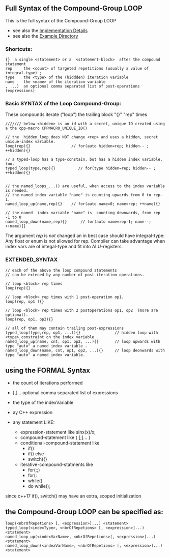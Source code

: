 ## Full Syntax of the Compound-Group LOOP ##

This is the full syntax of the Compound-Group LOOP

- see also the [Implementation Details](/the_full_implementation.md)
- see also the [Example Directory](/future-cpp-loop/ogis-cpp-loop.examples/examples)

### Shortcuts: ###
	{}	a single <statement> or a  <statement-block>  after the compound statement
	rep    	the <count> of targeted repetitions (usually a value of integral-type) ;
	type	the <type> of the (hiddden) iteration variable
	name	the <name> of the iteration variable
	, ...) 	an optional comma separated list of post-operations (expressions)

### Basic SYNTAX of the Loop Compound-Group: ###
These compounds iterate ("loop") the trailing block "{}" "rep" times

	/////// below <hidden> is an id with a secret, unique ID created using  a the cpp-macro CPPMACRO_UNIQUE_ID()
	
	// the  hidden_loop does NOT change <rep> and uses a hidden, secret unique-index variable.
	loop(rep){}	                 // for(auto hidden=rep; hidden-- ; ++hidden){}   

	// a typed-loop has a type-constain, but has a hidden index variable, too.
	typed_loop(type,rep){} 	        // for(type hidden=rep; hidden-- ; ++hidden){}   


	// the named_loops_...() are useful, when access to the index variable is needed.
	// the named index variable "name" is counting upwards from 0 to rep-1.
	named_loop_up(name,rep){} 	 // for(auto name=0; name<rep; ++name){}     

	// the named  index variable "name" is  counting downwards, from rep -1 to 0
	named_loop_down(name,rep){} 	 // for(auto name=rep-1; name--; ++name){}     

The argument _rep_ is _not_ changed an in best case should have integral-type:
Any float or enum is not allowed for rep.
Compiler can take advantage when index vars <rep> are of integal-type and fit into ALU-registers.

### EXTENDED_SYNTAX ###
	// each of the above the loop compound statements
	// can be extened by any number of post-iteration operations.

	// loop <block> rep times
	loop(rep){}		

	// loop <block> rep times with 1 post-operation op1.
	loop(rep, op1 ){}

	// loop <block> rep times with 2 postoperations op1, op2  (more are optional).
	loop(rep, op1, op2){}
	
	// all of them may contain trailing post-expressions
	typed_loop(type,rep, op1, ...)){}               // hidden loop with <type> constraint on the index variable
	named_loop_up(name, cnt, op1, op2, ...){}       // loop upwards with type "auto" a named index variable .
	named_loop_down(name, cnt, op1, op2, ...){}     // loop deonwards with type "auto" a named index variable.
	
## using the  FORMAL Syntax ##

 - <nbrOfRepetittions>	the count of iterations performed 
 
 - [,<expression>]...	optional comma separated list  of expressions
 - <indexType>		the type of the indexVariable

 - <expression>		ay C++ expression
 - <statement>		any statement LIKE:
	- expression-statement like sinx(x)/x;
	- compound-statement  like { [<expression-statement>;]... }
	- conditional-compound-statement like 
		- if(<expression>) <statement>
		- if(<expression>) <statement> else <statement>
		- switch(<expression>{}
	- iterative-compound-statments like
		- for(<initialization>;<expression>;<post-expression>) <statement>
		- for(<range-init>:<container> <statement>
		- while(<expression>) <statement>
		- do <statement> while(<expression>);
	
	
since c++17 if(), switch() may have an extra, scoped initialization

## the Compound-Group LOOP can be specified as:
	
	
	loop(<nbrOfRepetions> [, <expression>]...) <statement>
	typed_loop(<indexType>, <nbrOfRepetions> [, <expression>]...) <statement>
	named_loop_up(<indexVarName>, <nbrOfRepetions>[, <expression>]...) <statement>
	named_loop_down(<indexVarName>, <nbrOfRepetions> [, <expression>]...) <statement>

